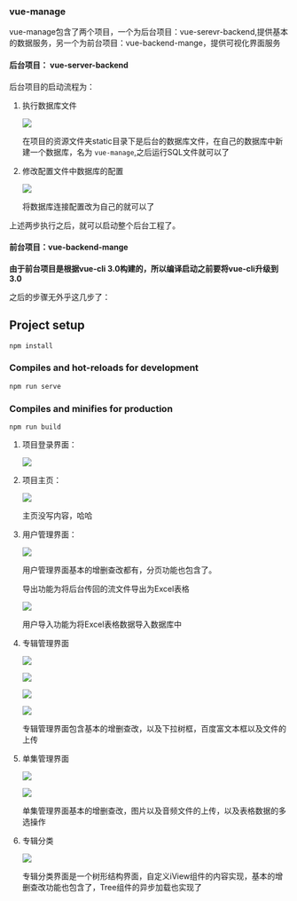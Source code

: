 ### vue-manage

vue-manage包含了两个项目，一个为后台项目：vue-serevr-backend,提供基本的数据服务，另一个为前台项目：vue-backend-mange，提供可视化界面服务



#### 后台项目： vue-server-backend

后台项目的启动流程为：

1. 执行数据库文件

   ![](https://github.com/LiuJiaBaiDing/vue-manage/blob/master/image/111.png)
   
   在项目的资源文件夹static目录下是后台的数据库文件，在自己的数据库中新建一个数据库，名为 `vue-manage`,之后运行SQL文件就可以了

2. 修改配置文件中数据库的配置

   ![](https://github.com/LiuJiaBaiDing/vue-manage/blob/master/image/222.png)

   将数据库连接配置改为自己的就可以了

上述两步执行之后，就可以启动整个后台工程了。



#### 前台项目：vue-backend-mange



**由于前台项目是根据vue-cli 3.0构建的，所以编译启动之前要将vue-cli升级到3.0**

之后的步骤无外乎这几步了：

## Project setup

```
npm install
```

### Compiles and hot-reloads for development

```
npm run serve
```

### Compiles and minifies for production

```
npm run build
```



1. 项目登录界面：

    ![](https://github.com/LiuJiaBaiDing/vue-manage/blob/master/image/333.png)



2. 项目主页：

    ![](https://github.com/LiuJiaBaiDing/vue-manage/blob/master/image/444.png)

	主页没写内容，哈哈



3. 用户管理界面：

    ![](https://github.com/LiuJiaBaiDing/vue-manage/blob/master/image/555.png)

	用户管理界面基本的增删查改都有，分页功能也包含了。

	导出功能为将后台传回的流文件导出为Excel表格

	 ![](https://github.com/LiuJiaBaiDing/vue-manage/blob/master/image/666.png)			

	用户导入功能为将Excel表格数据导入数据库中



4. 专辑管理界面

    ![](https://github.com/LiuJiaBaiDing/vue-manage/blob/master/image/777.png)

    ![](https://github.com/LiuJiaBaiDing/vue-manage/blob/master/image/888.png)

    ![](https://github.com/LiuJiaBaiDing/vue-manage/blob/master/image/999.png)

    ![](https://github.com/LiuJiaBaiDing/vue-manage/blob/master/image/1010.png)

   专辑管理界面包含基本的增删查改，以及下拉树框，百度富文本框以及文件的上传

5. 单集管理界面

    ![](https://github.com/LiuJiaBaiDing/vue-manage/blob/master/image/1111.png)

    ![](https://github.com/LiuJiaBaiDing/vue-manage/blob/master/image/1212.png)

   单集管理界面基本的增删查改，图片以及音频文件的上传，以及表格数据的多选操作

6. 专辑分类

    ![](https://github.com/LiuJiaBaiDing/vue-manage/blob/master/image/1313.png)

   专辑分类界面是一个树形结构界面，自定义iView组件的内容实现，基本的增删查改功能也包含了，Tree组件的异步加载也实现了

